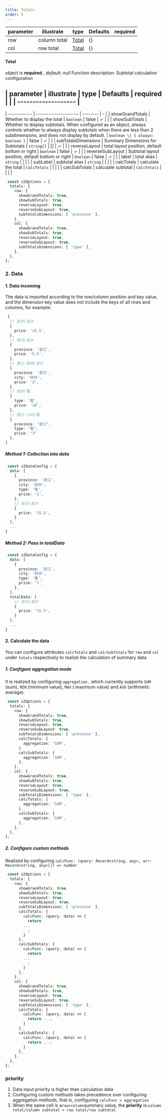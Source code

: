 ```yaml
---
title: Totals
order: 5
---
```


| parameter | illustrate   | type                                          | Defaults | required |
| --------- | ------------ | --------------------------------------------- | -------- | -------- |
| row       | column total | [Total](/docs/api/general/S2Options#total) | {}       |          |
| col       | row total    | [Total](/docs/api/general/S2Options#total) | {}       |          |

#### Total

object is **required** , *default: null* Function description: Subtotal calculation configuration

| parameter | illustrate | type | Defaults | required | |
| ------------------- |
------------------------------------------------------------------------------------------------------------------------------------------------------------------------------------------
| ------------ | --------------------- | -------- | - |
| showGrandTotals | Whether to display the total | `boolean`    | false | ✓ | |
| showSubTotals | Whether to display subtotals. When configured as an object, always controls whether to always display
subtotals when there are less than 2 subdimensions, and does not display by default. | `boolean \| { always: boolean }`
| false | ✓ | |
| subTotalsDimensions | Summary Dimensions for Subtotals | `string[]`   | []                   | ✓ | |
| reverseLayout | total layout position, default bottom or right | `boolean`    | false | ✓ | |
| reverseSubLayout | Subtotal layout position, default bottom or right | `boolean`    | false | ✓ | |
| label | total alias | `string`     | | | |
| subLabel | subtotal alias | `string`     | | | |
| calcTotals | calculate the total | `CalcTotals` | | | |
| calcSubTotals | calculate subtotal | `CalcTotals` | | | |

```typescript
 const s2Options = {
  totals: {
    row: {
      showGrandTotals: true,
      showSubTotals: true,
      reverseLayout: true,
      reverseSubLayout: true,
      subTotalsDimensions: [ 'province' ],
    },
    col: {
      showGrandTotals: true,
      showSubTotals: true,
      reverseLayout: true,
      reverseSubLayout: true,
      subTotalsDimensions: [ 'type' ],
    },
  },
};
```

### 2. Data

#### 1. Data incoming

The data is imported according to the row/column position and key value, and the dimension key value does not include
the keys of all rows and columns, for example:

```typescript
 [
  // 总计/总计
  {
    price: '15.5',
  },
  // 浙江/总计
  {
    province: '浙江',
    price: '5.5',
  },
  // 浙江-杭州/总计
  {
    province: '浙江',
    city: '杭州',
    price: '3',
  },
  // 总计/笔
  {
    type: '笔',
    price: '10',
  },
  // 浙江-小计/笔
  {
    province: "浙江",
    type: "笔",
    price: "3"
  },
]
```

##### Method 1: Collection into data

```typescript
 const s2DataConfig = {
  data: [
    {
      province: '浙江',
      city: '杭州',
      type: '笔',
      price: '1',
    },
    // 总计/总计
    {
      price: '15.5',
    }
  ],
  ...
}
```

##### Method 2: Pass in totalData

```typescript
 const s2DataConfig = {
  data: [
    {
      province: '浙江',
      city: '杭州',
      type: '笔',
      price: '1',
    },
  ],
  totalData: [
    // 总计/总计
    {
      price: '15.5',
    }
  ],
  ...
}
```

#### 2. Calculate the data

You can configure attributes `calcTotals` and `calcSubTotals` for `row` and `col` under `totals` respectively to realize
the calculation of summary data

##### 1. Configure aggregation mode

It is realized by configuring `aggregation` , which currently supports `SUM` (sum), `MIN` (minimum value), `MAX` (
maximum value) and `AVG` (arithmetic average).

```typescript
 const s2Options = {
  totals: {
    row: {
      showGrandTotals: true,
      showSubTotals: true,
      reverseLayout: true,
      reverseSubLayout: true,
      subTotalsDimensions: [ 'province' ],
      calcTotals: {
        aggregation: 'SUM',
      },
      calcSubTotals: {
        aggregation: 'SUM',
      },
    },
    col: {
      showGrandTotals: true,
      showSubTotals: true,
      reverseLayout: true,
      reverseSubLayout: true,
      subTotalsDimensions: [ 'type' ],
      calcTotals: {
        aggregation: 'SUM',
      },
      calcSubTotals: {
        aggregation: 'SUM',
      },
    },
  },
};
```

##### 2. Configure custom methods

Realized by configuring `calcFunc: (query: Record<string, any>, arr: Record<string, any>[]) => number`

```typescript
 const s2Options = {
  totals: {
    row: {
      showGrandTotals: true,
      showSubTotals: true,
      reverseLayout: true,
      reverseSubLayout: true,
      subTotalsDimensions: [ 'province' ],
      calcTotals: {
        calcFunc: (query, data) => {
          return
        ...
          ;
        }
      },
      calcSubTotals: {
        calcFunc: (query, data) => {
          return
        ...
          ;
        }
      },
    },
    col: {
      showGrandTotals: true,
      showSubTotals: true,
      reverseLayout: true,
      reverseSubLayout: true,
      subTotalsDimensions: [ 'type' ],
      calcTotals: {
        calcFunc: (query, data) => {
          return ...;
        }
      },
      calcSubTotals: {
        calcFunc: (query, data) => {
          return ...;
        }
      },
    },
  },
};
```

### priority

1. Data input priority is higher than calculation data
2. Configuring custom methods takes precedence over configuring aggregation methods, that is,
   configuring `calcFunc > aggregation`
3. When the same cell is a`row+column`summary value, the **priority** is:`column total/column subtotal > row total/row subtotal`
